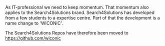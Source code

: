 As IT-professional we need to keep momentum. That momentum also applies to the Search4Solutions brand. 
Search4Solutions has developed from a few students to a expertise centre.
Part of that the development is a name change to 'WICONIC'.

The Search4Solutions Repos have therefore been moved to https://github.com/wiconic
